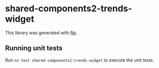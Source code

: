 # shared-components2-trends-widget

This library was generated with [Nx](https://nx.dev).

## Running unit tests

Run `nx test shared-components2-trends-widget` to execute the unit tests.
